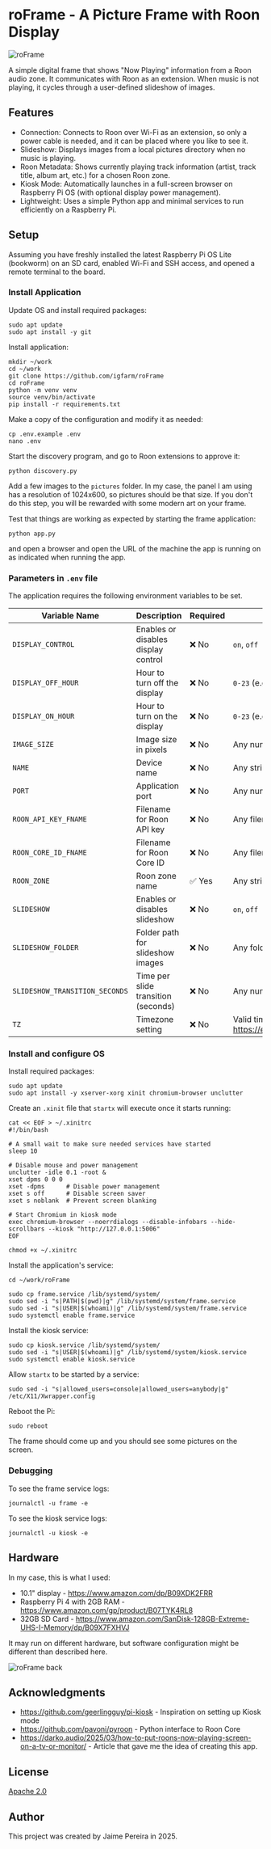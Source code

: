 # roFrame - A Picture Frame with Roon Display

![roFrame](assets/pic3.jpg)

A simple digital frame that shows "Now Playing" information from a Roon audio zone. It communicates with Roon as an extension. When music is not playing, it cycles through a user-defined slideshow of images.

## Features

- Connection: Connects to Roon over Wi-Fi as an extension, so only a power cable is needed, and it can be placed where you like to see it.
- Slideshow: Displays images from a local pictures directory when no music is playing.
- Roon Metadata: Shows currently playing track information (artist, track title, album art, etc.) for a chosen Roon zone.
- Kiosk Mode: Automatically launches in a full-screen browser on Raspberry Pi OS (with optional display power management).
- Lightweight: Uses a simple Python app and minimal services to run efficiently on a Raspberry Pi.

## Setup

Assuming you have freshly installed the latest Raspberry Pi OS Lite (bookworm) on an SD card, enabled Wi-Fi and SSH access, and opened a remote terminal to the board.

### Install Application

Update OS and install required packages:

    sudo apt update
    sudo apt install -y git

Install application:

    mkdir ~/work
    cd ~/work
    git clone https://github.com/igfarm/roFrame
    cd roFrame
    python -m venv venv
    source venv/bin/activate
    pip install -r requirements.txt

Make a copy of the configuration and modify it as needed:

    cp .env.example .env
    nano .env

Start the discovery program, and go to Roon extensions to approve it:

    python discovery.py

Add a few images to the `pictures` folder. In my case, the panel I am using has a resolution of 1024x600, so pictures should be that size. If you don't do this step, you will be rewarded with some modern art on your frame.

Test that things are working as expected by starting the frame application:

    python app.py

and open a browser and open the URL of the machine the app is running on as indicated when running the app.

### Parameters in `.env` file

The application requires the following environment variables to be set.

| Variable Name                  | Description                         | Required | Possible Values                                                                  | Default            |
| ------------------------------ | ----------------------------------- | -------- | -------------------------------------------------------------------------------- | ------------------ |
| `DISPLAY_CONTROL`              | Enables or disables display control | ❌ No    | `on`, `off`                                                                      | `on`               |
| `DISPLAY_OFF_HOUR`             | Hour to turn off the display        | ❌ No    | `0-23` (e.g., `22`)                                                              | `22`               |
| `DISPLAY_ON_HOUR`              | Hour to turn on the display         | ❌ No    | `0-23` (e.g., `10`)                                                              | `10`               |
| `IMAGE_SIZE`                   | Image size in pixels                | ❌ No    | Any number (e.g., `600`)                                                         | `600`              |
| `NAME`                         | Device name                         | ❌ No    | Any string (e.g., `roFrame`)                                                     | `roFrame`          |
| `PORT`                         | Application port                    | ❌ No    | Any number (e.g., `5006`)                                                        | `5006`             |
| `ROON_API_KEY_FNAME`           | Filename for Roon API key           | ❌ No    | Any filename                                                                     | `roon_api_key.txt` |
| `ROON_CORE_ID_FNAME`           | Filename for Roon Core ID           | ❌ No    | Any filename                                                                     | `roon_core_id.txt` |
| `ROON_ZONE`                    | Roon zone name                      | ✅ Yes   | Any string (e.g., `Livingroom`)                                                  | `Livingroom`       |
| `SLIDESHOW`                    | Enables or disables slideshow       | ❌ No    | `on`, `off`                                                                      | `on`               |
| `SLIDESHOW_FOLDER`             | Folder path for slideshow images    | ❌ No    | Any folder path (e.g., `./pictures`)                                             | `./pictures`       |
| `SLIDESHOW_TRANSITION_SECONDS` | Time per slide transition (seconds) | ❌ No    | Any number (e.g., `15`)                                                          | `15`               |
| `TZ`                           | Timezone setting                    | ❌ No    | Valid timezone, see https://en.wikipedia.org/wiki/List_of_tz_database_time_zones | `America/New_York` |

### Install and configure OS

Install required packages:

    sudo apt update
    sudo apt install -y xserver-xorg xinit chromium-browser unclutter

Create an `.xinit` file that `startx` will execute once it starts running:

    cat << EOF > ~/.xinitrc
    #!/bin/bash

    # A small wait to make sure needed services have started
    sleep 10

    # Disable mouse and power management
    unclutter -idle 0.1 -root &
    xset dpms 0 0 0
    xset -dpms      # Disable power management
    xset s off      # Disable screen saver
    xset s noblank  # Prevent screen blanking

    # Start Chromium in kiosk mode
    exec chromium-browser --noerrdialogs --disable-infobars --hide-scrollbars --kiosk "http://127.0.0.1:5006"
    EOF

    chmod +x ~/.xinitrc

Install the application's service:

    cd ~/work/roFrame

    sudo cp frame.service /lib/systemd/system/
    sudo sed -i "s|PATH|$(pwd)|g" /lib/systemd/system/frame.service
    sudo sed -i "s|USER|$(whoami)|g" /lib/systemd/system/frame.service
    sudo systemctl enable frame.service

Install the kiosk service:

    sudo cp kiosk.service /lib/systemd/system/
    sudo sed -i "s|USER|$(whoami)|g" /lib/systemd/system/kiosk.service
    sudo systemctl enable kiosk.service

Allow `startx` to be started by a service:

    sudo sed -i "s|allowed_users=console|allowed_users=anybody|g" /etc/X11/Xwrapper.config

Reboot the Pi:

    sudo reboot

The frame should come up and you should see some pictures on the screen.

### Debugging

To see the frame service logs:

    journalctl -u frame -e

To see the kiosk service logs:

    journalctl -u kiosk -e

## Hardware

In my case, this is what I used:

- 10.1" display - https://www.amazon.com/dp/B09XDK2FRR
- Raspberry Pi 4 with 2GB RAM - https://www.amazon.com/gp/product/B07TYK4RL8
- 32GB SD Card - https://www.amazon.com/SanDisk-128GB-Extreme-UHS-I-Memory/dp/B09X7FXHVJ

It may run on different hardware, but software configuration might be different than described here.

![roFrame back](assets/pic2.png)

## Acknowledgments

- https://github.com/geerlingguy/pi-kiosk - Inspiration on setting up Kiosk mode
- https://github.com/pavoni/pyroon - Python interface to Roon Core
- https://darko.audio/2025/03/how-to-put-roons-now-playing-screen-on-a-tv-or-monitor/ - Article that gave me the idea of creating this app.

## License

[Apache 2.0](LICENSE)

## Author

This project was created by Jaime Pereira in 2025.
